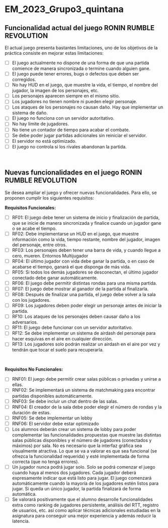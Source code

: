 # EM_2023_Grupo3_quintana

## Funcionalidad actual del juego RONIN RUMBLE REVOLUTION
El actual juego presenta bastantes limitaciones, uno de los objetivos de la práctica consiste en mejorar estas limitaciones:
- [ ] El juego actualmente no dispone de una forma de que una partida comience de
manera sincronizada o termine cuando alguien gane.
- [ ] El juego puede tener errores, bugs o defectos que deben ser corregidos.
- [ ] No hay HUD en el juego, que muestre la vida, el tiempo, el nombre del jugador, la
imagen de los personajes, etc.
- [ ] Los personajes aparecen siempre en el mismo sitio.
- [ ] Los jugadores no tienen nombre ni pueden elegir personaje.
- [ ] Los ataques de los personajes no causan daño. Hay que implementar un sistema de
daño.
- [ ] El juego no funciona con un servidor autoritativo.
- [ ] No hay límite de jugadores.
- [ ] No tiene un contador de tiempo para acabar el combate.
- [ ] Se debe poder jugar partidas adicionales sin reiniciar el servidor.
- [ ] El servidor no está optimizado.
- [ ] El juego no controla si los rivales abandonan la partida.

<br>

## Nuevas funcionalidades en el juego RONIN RUMBLE REVOLUTION

Se desea ampliar el juego y ofrecer nuevas funcionalidades. Para ello, se proponen cumplir
los siguientes requisitos:

**Requisitos Funcionales:**

- [ ] RF01: El juego debe tener un sistema de inicio y finalización de partida, que se inicie
de manera sincronizada y finalice cuando un jugador gane o se acabe el tiempo.
- [ ] RF02: Debe implementarse un HUD en el juego, que muestre información como la vida,
tiempo restante, nombre del jugador, imagen del personaje, entre otros.
- [ ] RF03: Los personajes deben tener una barra de vida, y cuando llegue a cero, mueren.
Entornos Multijugador
- [ ] RF04: El último jugador con vida debe ganar la partida, o en caso de acabarse el tiempo,
ganará el que disponga de más vida.
- [ ] RF05: Si todos los demás jugadores se desconectan, el último jugador conectado debe ganar
automáticamente.
- [ ] RF06: El juego debe permitir distintas rondas para una misma partida.
- [ ] RF07: El juego debe mostrar al ganador de la partida al finalizarla.
- [ ] RF08: Después de finalizar una partida, el juego debe volver a la sala con los jugadores.
- [ ] RF09: Los jugadores deben poder elegir un personaje antes de iniciar la partida.
- [ ] RF10: Los ataques de los personajes deben causar daño a los adversarios.
- [ ] RF11: El juego debe funcionar con un servidor autoritativo.
- [ ] RF12: Se debe implementar un sistema de airdash del personaje para hacer esquivas en el
aire en cualquier dirección.
- [ ] RF13: Los jugadores solo podrán realizar un airdash en el aire por vez y tendrán que tocar
el suelo para recuperarla.

<br>

**Requisitos No Funcionales:**

- [ ] RNF01: El juego debe permitir crear salas públicas o privadas y unirse a ellas.
- [ ] RNF02: Se implementará un sistema de matchmaking para encontrar partidas disponibles
automáticamente.
- [ ] RNF03: Se debe incluir un chat dentro de las salas.
- [ ] RNF04: El creador de la sala debe poder elegir el número de rondas y la duración de estas.
- [ ] RNF05: Se debe implementar un lobby
- [ ] RNF06: El servidor debe estar optimizado
- [ ] Los alumnos deberán crear un sistema de lobby para poder complementar las
funcionalidades propuestas que muestre las distintas salas públicas disponibles y el número
de jugadores (conectados y máximos) por sala. No es necesario que la interfaz gráfica sea
visualmente atractiva. Lo que se va a valorar es que sea funcional (se ofrezca la funcionalidad
requerida) y esté implementada de forma correcta (que no tenga errores).
- [ ] Un jugador nunca podrá jugar solo. Solo se podrá comenzar el juego cuando haya al menos
dos jugadores. Cada jugador deberá expresamente indicar que está listo para jugar. El juego
comenzará automáticamente cuando la mayoría de los jugadores estén listos para jugar. Si
queda un único jugador, la partida finalizará de forma automática.
- [ ] Se valorará positivamente que el alumno desarrolle funcionalidades extra como ranking de
jugadores persistente, análisis del RTT, registro de usuarios, etc. así como aplicar técnicas
adicionales estudiadas en la asignatura para conseguir una mejor experiencia y además
reducir la latencia. 
